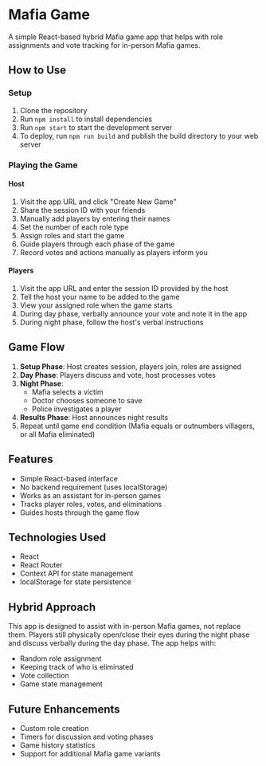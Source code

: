 # Mafia Game

A simple React-based hybrid Mafia game app that helps with role assignments and vote tracking for in-person Mafia games.

## How to Use

### Setup
1. Clone the repository
2. Run `npm install` to install dependencies
3. Run `npm start` to start the development server
4. To deploy, run `npm run build` and publish the build directory to your web server

### Playing the Game

#### Host
1. Visit the app URL and click "Create New Game"
2. Share the session ID with your friends
3. Manually add players by entering their names
4. Set the number of each role type
5. Assign roles and start the game
6. Guide players through each phase of the game
7. Record votes and actions manually as players inform you

#### Players
1. Visit the app URL and enter the session ID provided by the host
2. Tell the host your name to be added to the game
3. View your assigned role when the game starts
4. During day phase, verbally announce your vote and note it in the app
5. During night phase, follow the host's verbal instructions

## Game Flow
1. **Setup Phase**: Host creates session, players join, roles are assigned
2. **Day Phase**: Players discuss and vote, host processes votes
3. **Night Phase**:
   - Mafia selects a victim
   - Doctor chooses someone to save
   - Police investigates a player
4. **Results Phase**: Host announces night results
5. Repeat until game end condition (Mafia equals or outnumbers villagers, or all Mafia eliminated)

## Features
- Simple React-based interface
- No backend requirement (uses localStorage)
- Works as an assistant for in-person games
- Tracks player roles, votes, and eliminations
- Guides hosts through the game flow

## Technologies Used
- React
- React Router
- Context API for state management
- localStorage for state persistence

## Hybrid Approach
This app is designed to assist with in-person Mafia games, not replace them. Players still physically open/close their eyes during the night phase and discuss verbally during the day phase. The app helps with:
- Random role assignment
- Keeping track of who is eliminated
- Vote collection
- Game state management

## Future Enhancements
- Custom role creation
- Timers for discussion and voting phases
- Game history statistics
- Support for additional Mafia game variants
